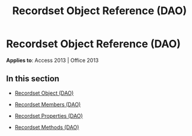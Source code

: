 ﻿---
title: Recordset Object Reference (DAO)
TOCTitle: Recordset Object
ms:assetid: df418993-1f2b-457d-b6c0-3d292456b270
ms:mtpsurl: https://msdn.microsoft.com/en-us/library/Dn125824(v=office.15)
ms:contentKeyID: 52074696
ms.date: 09/18/2015
mtps_version: v=office.15
---

# Recordset Object Reference (DAO)


**Applies to**: Access 2013 | Office 2013

## In this section

  - [Recordset Object (DAO)](recordset-object-dao.md)

  - [Recordset Members (DAO)](recordset-members-dao.md)

  - [Recordset Properties (DAO)](recordset-properties-dao.md)

  - [Recordset Methods (DAO)](recordset-methods-dao.md)

